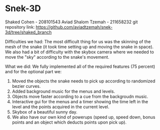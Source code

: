 # Snek-3D
Shaked Cohen - 208101543
Aviad Shalom Tzemah - 211658232
git repository link: https://github.com/aviadtzemah/snek-3d/tree/shaked_branch

Difficulties we had: 
The most difficult thing for us was the skinning of the mesh of the snake (it took time setting up and moving the snake in space).
We also had a bit of difficulty with the skybox camera where we needed to move the "sky" according to the snake's movement.

What we did:
We fully implemented all of the required features (75 percent) and for the optional part we:
1) Moved the objects the snake needs to pick up according to randomized bezier curves.
2) Added background music for the menus and levels.
3) Objects move faster according to a cue from the backgroudn music.
4) Interactive gui for the menus and a timer showing the time left in the level and the points acquired in the current level.
5) Skybox of a beautiful sunny day.
6) We also have our own kind of powerups (speed up, speed down, bonus points and an object which deducts points upon pick up).
